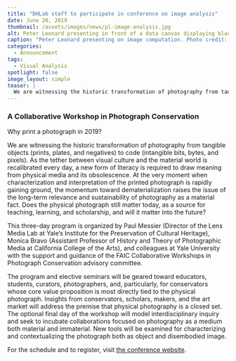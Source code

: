 ```yaml
---
title: "DHLab staff to participate in conference on image analysis"
date: June 20, 2019
thumbnail: /assets/images/news/pl-image-analysis.jpg
alt: Peter Leonard presenting in front of a data canvas displaying black and white photographs
caption: "Peter Leonard presenting on image computation. Photo credit: Mara Lavitt."
categories:
  - Announcement
tags:
  - Visual Analysis
spotlight: false
image_layout: simple
teaser: |
  We are witnessing the historic transformation of photography from tangible objects (prints, plates, and negatives) to code (intangible bits, bytes, and pixels). This three-day program will address the premise that physical photography is a closed set, exploring new tools and methods for characterizing and contextualizing the photograph both as object and disembodied image.
---
```

### A Collaborative Workshop in Photograph Conservation

Why print a photograph in 2019?

We are witnessing the historic transformation of photography from tangible objects (prints, plates, and negatives) to code (intangible bits, bytes, and pixels). As the tether between visual culture and the material world is recalibrated every day, a new form of literacy is required to draw meaning from physical media and its obsolescence. At the very moment when characterization and interpretation of the printed photograph is rapidly gaining ground, the momentum toward dematerialization raises the issue of the long-term relevance and sustainability of photography as a material fact. Does the physical photograph still matter today, as a source for teaching, learning, and scholarship, and will it matter into the future?

This three-day program is organized by Paul Messier (Director of the Lens Media Lab at Yale’s Institute for the Preservation of Cultural Heritage), Monica Bravo (Assistant Professor of History and Theory of Photographic Media at California College of the Arts), and colleagues at Yale University with the support and guidance of the FAIC Collaborative Workshops in Photograph Conservation advisory committee. 

The program and elective seminars will be geared toward educators, students, curators, photographers, and, particularly, for conservators whose core value proposition is most directly tied to the physical photograph. Insights from conservators, scholars, makers, and the art market will address the premise that physical photography is a closed set. The optional final day of the workshop will model interdisciplinary inquiry and seek to incubate collaborations focused on photography as a medium both material and immaterial. New tools will be examined for characterizing and contextualizing the photograph both as object and disembodied image.

For the schedule and to register, visit <a href='https://learning.culturalheritage.org/material-immaterial' target='_blank'>the conference website</a>.
